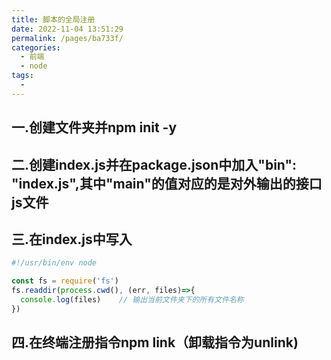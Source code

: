 ```yaml
---
title: 脚本的全局注册
date: 2022-11-04 13:51:29
permalink: /pages/ba733f/
categories:
  - 前端
  - node
tags:
  - 
---
```

## 一.创建文件夹并npm init -y

## 二.创建index.js并在package.json中加入"bin": "index.js",其中"main"的值对应的是对外输出的接口js文件

## 三.在index.js中写入

```js
#!/usr/bin/env node

const fs = require('fs')
fs.readdir(process.cwd(), (err, files)=>{
  console.log(files)	// 输出当前文件夹下的所有文件名称
})

```

## 四.在终端注册指令npm link（卸载指令为unlink)	

